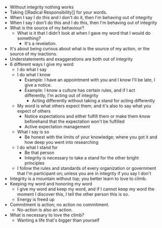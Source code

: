 - Without integrity nothing works
- Taking [[Radical Responsibility]] for your words.
- When I say I do this and I don't do it, then I'm behaving out of integrity
- When I say I don't do this and I do this, then I'm behaving out of integrity
- What is the source of my behaviour?
	- What is it that I didn't look at when I gave my word that I would do something?
		- It's a revelation.
- It's about being curious about what is the source of my action, or the source of my inactions.
- Understatements and exaggerations are both out of integrity
- 6 different ways I give my word
	- I do what I say
	- I do what I know
		- Example: I have an appointment with you and I know I'll be late, I give a notice.
		- Example: I know a culture has certain rules, and if I act differently, I'm acting out of integrity
			- Acting differently without taking a stand for acting differently
	- My word is what others expect them; and it's also to say what you expect of others
		- Notice expectations and either fulfill them or make them know beforehand that the expectation won't be fulfilled
		- Active expectation management
	- What I say is so
		- Be honest with the limits of your knowledge; where you got it and how deep you went into researching
	- I do what I stand for
		- Be that person
		- Integrity is necessary to take a stand for the other bright principles
	- I follow the rules and standards of every organization or government that I'm participant on; unless you are in integrity if you say I don't
- Integrity is a mountain without top; you better learn to love to climb.
- Keeping my word and honoring my word
	- I give my word and keep my word, and if I cannot keep my word the moment I discover this, I tell the other person this is so.
	- Energy is freed up
- Commitment is action; no action no commitment.
	- No-action is also an action.
- What is necessary to love the climb?
	- Wanting a life that's bigger than yourself